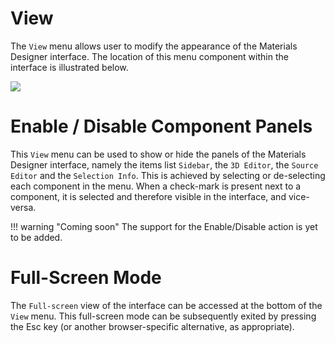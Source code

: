 # View

The `View` menu allows user to modify the appearance of the Materials Designer interface. The location of this menu component within the interface is illustrated below.

<img src="/images/view-menu.png"/>


# Enable / Disable Component Panels

This `View` menu can be used to show or hide the panels of the Materials Designer interface, namely the items list `Sidebar`, the `3D Editor`, the `Source Editor` and the `Selection Info`. This is achieved by selecting or de-selecting each component in the menu. When a check-mark is present next to a component, it is selected and therefore visible in the interface, and vice-versa.

!!! warning "Coming soon"
    The support for the Enable/Disable action is yet to be added.

# Full-Screen Mode

The `Full-screen` <i class="zmdi zmdi-fullscreen zmdi-hc-border"></i> view of the interface can be accessed at the bottom of the `View` menu. This full-screen mode can be subsequently exited by pressing the Esc key (or another browser-specific alternative, as appropriate). 
